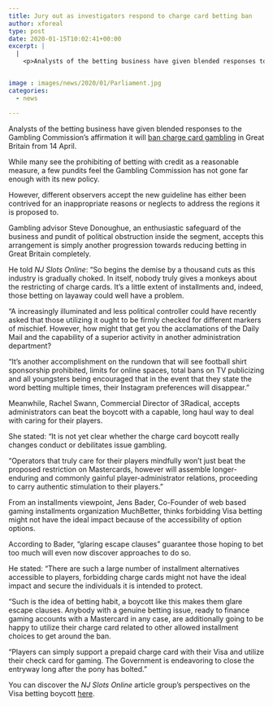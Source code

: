 ```yaml
---
title: Jury out as investigators respond to charge card betting ban
author: xforeal 
type: post
date: 2020-01-15T10:02:41+00:00
excerpt: |
  |
    <p>Analysts of the betting business have given blended responses to the Gambling Commission&rsquo;s affirmation it will boycott charge card betting in Great Britain from 14 April</p>


image : images/news/2020/01/Parliament.jpg
categories:
  - news

---
```

Analysts of the betting business have given blended responses to the Gambling Commission’s affirmation it will [ban charge card gambling][1] in Great Britain from 14 April.

While many see the prohibiting of betting with credit as a reasonable measure, a few pundits feel the Gambling Commission has not gone far enough with its new policy.

However, different observers accept the new guideline has either been contrived for an inappropriate reasons or neglects to address the regions it is proposed to.

Gambling advisor Steve Donoughue, an enthusiastic safeguard of the business and pundit of political obstruction inside the segment, accepts this arrangement is simply another progression towards reducing betting in Great Britain completely.

He told _NJ Slots Online_: “So begins the demise by a thousand cuts as this industry is gradually choked. In itself, nobody truly gives a monkeys about the restricting of charge cards. It’s a little extent of installments and, indeed, those betting on layaway could well have a problem.

“A increasingly illuminated and less political controller could have recently asked that those utilizing it ought to be firmly checked for different markers of mischief. However, how might that get you the acclamations of the Daily Mail and the capability of a superior activity in another administration department?

“It’s another accomplishment on the rundown that will see football shirt sponsorship prohibited, limits for online spaces, total bans on TV publicizing and all youngsters being encouraged that in the event that they state the word betting multiple times, their Instagram preferences will disappear.”

Meanwhile, Rachel Swann, Commercial Director of 3Radical, accepts administrators can beat the boycott with a capable, long haul way to deal with caring for their players.

She stated: “It is not yet clear whether the charge card boycott really changes conduct or debilitates issue gambling.

“Operators that truly care for their players mindfully won’t just beat the proposed restriction on Mastercards, however will assemble longer-enduring and commonly gainful player-administrator relations, proceeding to carry authentic stimulation to their players.”

From an installments viewpoint, Jens Bader, Co-Founder of web based gaming installments organization MuchBetter, thinks forbidding Visa betting might not have the ideal impact because of the accessibility of option options.

According to Bader, “glaring escape clauses” guarantee those hoping to bet too much will even now discover approaches to do so.

He stated: “There are such a large number of installment alternatives accessible to players, forbidding charge cards might not have the ideal impact and secure the individuals it is intended to protect.

“Such is the idea of betting habit, a boycott like this makes them glare escape clauses. Anybody with a genuine betting issue, ready to finance gaming accounts with a Mastercard in any case, are additionally going to be happy to utilize their charge card related to other allowed installment choices to get around the ban.

“Players can simply support a prepaid charge card with their Visa and utilize their check card for gaming. The Government is endeavoring to close the entryway long after the pony has bolted.”

You can discover the _NJ Slots Online_ article group’s perspectives on the Visa betting boycott [here][1].

 [1]: #